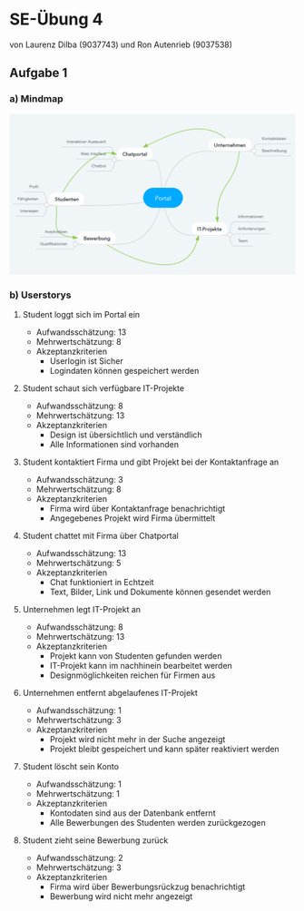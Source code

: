 # SE-Übung 4
von Laurenz Dilba (9037743) und Ron Autenrieb (9037538)

## Aufgabe 1
### a) Mindmap
![1](res/1.png)

### b) Userstorys
1. Student loggt sich im Portal ein
    + Aufwandsschätzung: 13
    + Mehrwertschätzung: 8
    + Akzeptanzkriterien
        + Userlogin ist Sicher
        + Logindaten können gespeichert werden
        
2. Student schaut sich verfügbare IT-Projekte
    + Aufwandsschätzung: 8
    + Mehrwertschätzung: 13
    + Akzeptanzkriterien
        + Design ist übersichtlich und verständlich
        + Alle Informationen sind vorhanden
        
3. Student kontaktiert Firma und gibt Projekt bei der Kontaktanfrage an
    + Aufwandsschätzung: 3
    + Mehrwertschätzung: 8
    + Akzeptanzkriterien
        + Firma wird über Kontaktanfrage benachrichtigt
        + Angegebenes Projekt wird Firma übermittelt
        
4. Student chattet mit Firma über Chatportal
    + Aufwandsschätzung: 13
    + Mehrwertschätzung: 5
    + Akzeptanzkriterien
        + Chat funktioniert in Echtzeit
        + Text, Bilder, Link und Dokumente können gesendet werden
        
5. Unternehmen legt IT-Projekt an
    + Aufwandsschätzung: 8
    + Mehrwertschätzung: 13
    + Akzeptanzkriterien
        + Projekt kann von Studenten gefunden werden
        + IT-Projekt kann im nachhinein bearbeitet werden
        + Designmöglichkeiten reichen für Firmen aus
        
6. Unternehmen entfernt abgelaufenes IT-Projekt
    + Aufwandsschätzung: 1
    + Mehrwertschätzung: 3
    + Akzeptanzkriterien
        + Projekt wird nicht mehr in der Suche angezeigt
        + Projekt bleibt gespeichert und kann später reaktiviert werden
        
7. Student löscht sein Konto
    + Aufwandsschätzung: 1
    + Mehrwertschätzung: 1
    + Akzeptanzkriterien
        + Kontodaten sind aus der Datenbank entfernt
        + Alle Bewerbungen des Studenten werden zurückgezogen
        
8. Student zieht seine Bewerbung zurück
    + Aufwandsschätzung: 2
    + Mehrwertschätzung: 3
    + Akzeptanzkriterien
        + Firma wird über Bewerbungsrückzug benachrichtigt
        + Bewerbung wird nicht mehr angezeigt